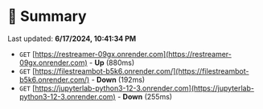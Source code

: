 # 📖 Summary
Last updated: **6/17/2024, 10:41:34 PM**

- `GET` [https://restreamer-09gx.onrender.com](https://restreamer-09gx.onrender.com) - **Up** (880ms)
- `GET` [https://filestreambot-b5k6.onrender.com/](https://filestreambot-b5k6.onrender.com/) - **Down** (192ms)
- `GET` [https://jupyterlab-python3-12-3.onrender.com](https://jupyterlab-python3-12-3.onrender.com) - **Down** (255ms)
